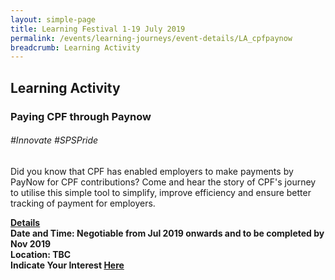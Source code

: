 ```yaml
---
layout: simple-page
title: Learning Festival 1-19 July 2019
permalink: /events/learning-journeys/event-details/LA_cpfpaynow
breadcrumb: Learning Activity
---
```


## Learning Activity
### Paying CPF through Paynow

###### _#Innovate #SPSPride_

Did you know that CPF has enabled employers to make payments by PayNow for CPF contributions? Come and hear the story of CPF's journey to utilise this simple tool to simplify, improve efficiency and ensure better tracking of payment for employers.


<b><u>Details</u><br>
**Date and Time: Negotiable from Jul 2019 onwards and to be completed by Nov 2019** <br>
**Location: TBC** <br>
**Indicate Your Interest [Here](https://www.eventbrite.sg/e/psw-2019-fireside-chat-series-chat-with-lai-chung-han-permanent-secretary-ministry-of-education-tickets-61278470555)** 
